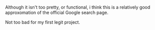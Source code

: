 Although it isn't too pretty, or functional, i think this is a relatively good approxomation of the official
Google search page. 

Not too bad for my first legit project.